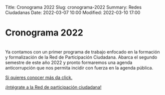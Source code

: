Title: Cronograma 2022
Slug: cronograma-2022
Summary: Redes Ciudadanas
Date: 2022-03-07 10:00
Modified: 2022-03-10 17:00


<h1> Cronograma 2022 </h1>
<br>
Ya contamos con un primer programa de trabajo enfocado en la formación y formalización de la Red de Participación Ciudadana. Abarca el segundo semestre de este año 2022 y pronto formaremos una agenda anticorrupción que nos permita incidir con fuerza en la agenda pública. 

[Si quieres conocer más da click.](cronograma-2022.pdf)

<a href="/osc/convocatoria-2022/">¡Intégrate a la Red de participación ciudadana!</a> 
